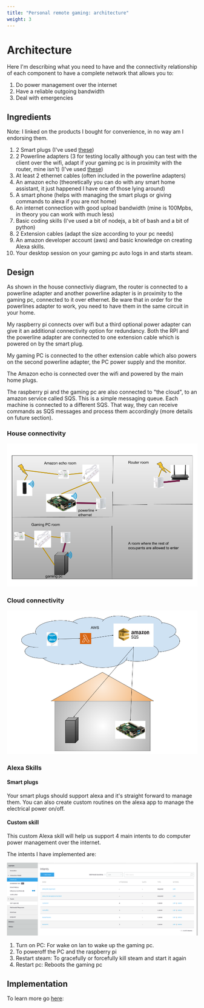 ```yaml
---
title: "Personal remote gaming: architecture"
weight: 3
---
```


# Architecture

Here I'm describing what you need to have and the connectivity relationship of each component to have a complete network that allows you to:

1. Do power management over the internet
2. Have a reliable outgoing bandwidth
3. Deal with emergencies


## Ingredients

Note: I linked on the products I bought for convenience, in no way am I endorsing them.

1. 2 Smart plugs (I've used [these](https://www.amazon.co.uk/gp/product/B085LY7W7G))
2. 2 Powerline adapters (3 for testing locally although you can test with the client over the wifi, adapt if your gaming pc is in proximity with the router, mine isn't) (I've used [these](https://www.amazon.co.uk/gp/product/B01BECPIMC))
3. At least 2 ethernet cables (often included in the powerline adapters)
4. An amazon echo (theoretically you can do with any smart home assistant, it just happened I have one of those lying around)
5. A smart phone (helps with managing the smart plugs or giving commands to alexa if you are not home)
6. An internet connection with good upload bandwidth (mine is 100Mpbs, in theory you can work with much less)
7. Basic coding skills (I've used a bit of nodejs, a bit of bash and a bit of python)
8. 2 Extension cables (adapt the size according to your pc needs)
9. An amazon developer account (aws) and basic knowledge on creating Alexa skills.
10. Your desktop session on your gaming pc auto logs in and starts steam.

## Design

As shown in the house connectiviy diagram, the router is connected to a powerline adapter and another powerline adapter is in proximity to the gaming pc, connected to it over ethernet. Be ware that in order for the powerlines adapter to work, you need to have them in the same circuit in your home.

My raspberry pi connects over wifi but a third optional power adapter can give it an additional connectivity option for redundancy. Both the RPI and the powerline adapter are connected to one extension cable which is powered on by the smart plug.

My gaming PC is connected to the other extension cable which also powers on the second powerline adapter, the PC power supply and the monitor.

The Amazon echo is connected over the wifi and powered by the main home plugs.

The raspberry pi and the gaming pc are also connected to "the cloud", to an amazon service called SQS. This is a simple messaging queue. Each machine is
connected to a different SQS. That way, they can receive commands as SQS messages and process them accordingly (more details on future section).

### House connectivity


![alt house_connectivity](/posts/images/house_connectivity.png)


### Cloud connectivity

![alt cloud_connectivity](/posts/images/cloud_connectivity.png)



### Alexa Skills

#### Smart plugs

Your smart plugs should support alexa and it's straight forward to manage them. You can also create custom routines on the alexa app to manage
the electrical power on/off.

#### Custom skill

This custom Alexa skill will help us support 4 main intents to do computer power management over the internet. 

The intents I have implemented are:

![alt custom_skill](/posts/images/remote_gaming_alexa_skills.png)

1. Turn on PC: For wake on lan to wake up the gaming pc.
2. To poweroff the PC and the raspberry pi
3. Restart steam: To gracefully or forcefully kill steam and start it again
4. Restart pc: Reboots the gaming pc



## Implementation

To learn more go [here](/posts/implementation/):
